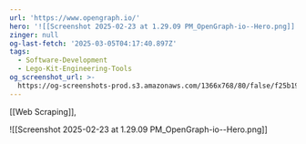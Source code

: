 ```yaml
---
url: 'https://www.opengraph.io/'
hero: '![[Screenshot 2025-02-23 at 1.29.09 PM_OpenGraph-io--Hero.png]]'
zinger: null
og-last-fetch: '2025-03-05T04:17:40.897Z'
tags:
  - Software-Development
  - Lego-Kit-Engineering-Tools
og_screenshot_url: >-
  https://og-screenshots-prod.s3.amazonaws.com/1366x768/80/false/f25b1986d91d2d85c1941a9edbec346ae1fcc3300267fc9564ac349ca0764f8b.jpeg
---
```

[[Web Scraping]], 

![[Screenshot 2025-02-23 at 1.29.09 PM_OpenGraph-io--Hero.png]]
